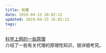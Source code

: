```yaml
---
title: 收藏
date: 2019-04-15 16:02:12
updated: 2019-04-15 16:02:12
tags:
---
```


[科学上网的一些原理](http://hengyunabc.github.io/something-about-science-surf-the-internet/)  
介绍了一些有关代理的原理性知识，很详细考究。  
